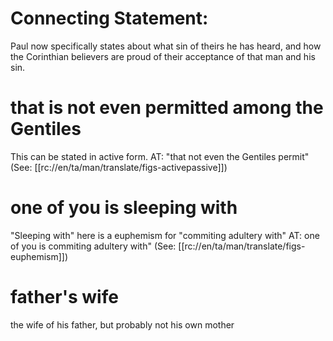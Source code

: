 # Connecting Statement:

Paul now specifically states about what sin of theirs he has heard, and how the Corinthian believers are proud of their acceptance of that man and his sin.

# that is not even permitted among the Gentiles

This can be stated in active form. AT: "that not even the Gentiles permit" (See: [[rc://en/ta/man/translate/figs-activepassive]])

# one of you is sleeping with

"Sleeping with" here is a euphemism for "commiting adultery with" AT: one of you is commiting adultery with" (See: [[rc://en/ta/man/translate/figs-euphemism]])

# father's wife

the wife of his father, but probably not his own mother

